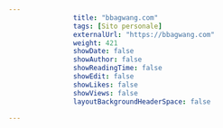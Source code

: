 ---
                title: "bbagwang.com"
                tags: [Sito personale]
                externalUrl: "https://bbagwang.com"
                weight: 421
                showDate: false
                showAuthor: false
                showReadingTime: false
                showEdit: false
                showLikes: false
                showViews: false
                layoutBackgroundHeaderSpace: false
                ---

